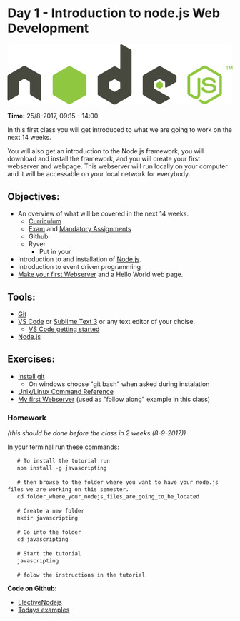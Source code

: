 
# Day 1 - Introduction to node.js Web Development   
<img src="/img/nodejs--1-.png" > 

**Time:** 25/8-2017, 09:15 - 14:00

In this first class you will get introduced to what we are going to work on the next 14 weeks.   

You will also get an introduction to the Node.js framework, you will download and install the framework, and you will create your first webserver and webpage. This webserver will run locally on your computer and it will be accessable on your local network for everybody. 

## Objectives:

* An overview of what will be covered in the next 14 weeks.
  * [Curriculum](https://github.com/ElectiveNodejs/Curriculum/blob/master/README.md )
  * [Exam](https://github.com/ElectiveNodejs/exam_requirements) and [Mandatory Assignments](https://github.com/ElectiveNodejs/MandatoryAssignments)
  * Github
  * Ryver
    * Put in your 
* Introduction to and installation of [Node.js](https://nodejs.org/en/).
* Introduction to event driven programming
* [Make your first Webserver](https://github.com/ElectiveNodejs/01_Tutorial_My_first_Webserver) and a Hello World web page.

## Tools:  

* [Git](https://git-scm.com/downloads)  
* [VS Code](https://code.visualstudio.com/) or [Sublime Text 3](https://www.sublimetext.com/3) or any text editor of your choise.  
  * [VS Code getting started](https://code.visualstudio.com/docs/?dv=osx)
* [Node.js](https://nodejs.org/en/)

## Exercises: 
* [Install git](https://git-scm.com/downloads)
  * On windows choose "git bash" when asked during instalation
* [Unix/Linux Command Reference](https://ubuntudanmark.dk/filer/fwunixref.pdf)
* <a href="https://github.com/ElectiveNodejs/01_Tutorial_My_first_Webserver">My first Webserver</a> (used as "follow along" example in this class)

### Homework 
_(this should be done before the class in 2 weeks (8-9-2017))_    

In your terminal run these commands:

```` 
   # To install the tutorial run
   npm install -g javascripting
   
   # then browse to the folder where you want to have your node.js files we are working on this semester.
   cd folder_where_your_nodejs_files_are_going_to_be_located
   
   # Create a new folder
   mkdir javascripting
   
   # Go into the folder
   cd javascripting
   
   # Start the tutorial
   javascripting
   
   # folow the instructions in the tutorial
````    

<strong>Code on Github: </strong>
<ul>
	<li><a href="https://github.com/ElectiveNodejs">ElectiveNodejs</a></li>
	<li><a href="https://github.com/ElectiveNodejs?utf8=%E2%9C%93&q=01&type=">Todays examples</a></li>
</ul>
